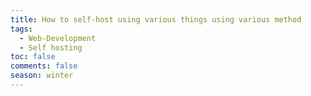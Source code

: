 ```yaml
---
title: How to self-host using various things using various method
tags:
  - Web-Development
  - Self hosting
toc: false
comments: false
season: winter
---
```

